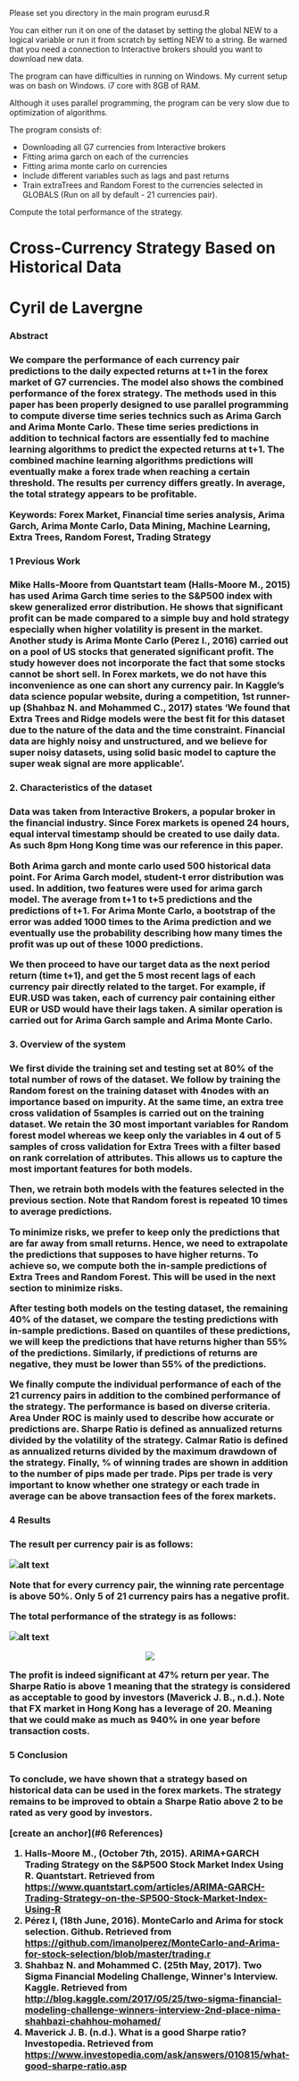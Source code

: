 Please set you directory in the main program eurusd.R

You can either run it on one of the dataset by setting the global NEW to a logical variable or run it from scratch by setting NEW to a string. Be warned that you need a connection to Interactive brokers should you want to download new data.

The program can have difficulties in running on Windows. My current setup was on bash on Windows. i7 core with 8GB of RAM.

Although it uses parallel programming, the program can be very slow due to optimization of algorithms.

The program consists of:
- Downloading all G7 currencies from Interactive brokers
- Fitting arima garch on each of the currencies
- Fitting arima monte carlo on currencies
- Include different variables such as lags and past returns
- Train extraTrees and Random Forest to the currencies selected in GLOBALS (Run on all by default - 21 currencies pair).

Compute the total performance of the strategy.



<p align="center">
   <h1> Cross-Currency Strategy Based on Historical Data  <h1>
</p>
 Cyril de Lavergne


<h3>Abstract <h3>

We compare the performance of each currency pair predictions to the daily expected returns at t+1 in the forex market of G7 currencies. The model also shows the combined performance of the forex strategy. The methods used in this paper has been properly designed to use parallel programming to compute diverse time series technics such as Arima Garch and Arima Monte Carlo. These time series predictions in addition to technical factors are essentially fed to machine learning algorithms to predict the expected returns at t+1. The combined machine learning algorithms predictions will eventually make a forex trade when reaching a certain threshold. The results per currency differs greatly. In average, the total strategy appears to be profitable.

Keywords: Forex Market, Financial time series analysis, Arima Garch, Arima Monte Carlo, Data Mining, Machine Learning, Extra Trees, Random Forest, Trading Strategy

<h3>1 Previous Work<h3>

Mike Halls-Moore from Quantstart team (Halls-Moore M., 2015) has used Arima Garch time series to the S&P500 index with skew generalized error distribution. He shows that significant profit can be made compared to a simple buy and hold strategy especially when higher volatility is present in the market. Another study is Arima Monte Carlo (Perez I., 2016) carried out on a pool of US stocks that generated significant profit. The study however does not incorporate the fact that some stocks cannot be short sell. In Forex markets, we do not have this inconvenience as one can short any currency pair. In Kaggle’s data science popular website, during a competition, 1st runner-up (Shahbaz N. and Mohammed C., 2017) states ‘We found that Extra Trees and Ridge models were the best fit for this dataset due to the nature of the data and the time constraint. Financial data are highly noisy and unstructured, and we believe for super noisy datasets, using solid basic model to capture the super weak signal are more applicable’.


<h3>2. Characteristics of the dataset<h3>

Data was taken from Interactive Brokers, a popular broker in the financial industry. Since Forex markets is opened 24 hours, equal interval timestamp should be created to use daily data. As such 8pm Hong Kong time was our reference in this paper. 

Both Arima garch and monte carlo used 500 historical data point. For Arima Garch model, student-t error distribution was used. In addition, two features were used for arima garch model. The average from t+1 to t+5 predictions and the predictions of t+1. For Arima Monte Carlo, a bootstrap of the error was added 1000 times to the Arima prediction and we eventually use the probability describing how many times the profit was up out of these 1000 predictions.

We then proceed to have our target data as the next period return (time t+1), and get the 5 most recent lags of each currency pair directly related to the target. For example, if EUR.USD was taken, each of currency pair containing either EUR or USD would have their lags taken. A similar operation is carried out for Arima Garch sample and Arima Monte Carlo.

<h3>3. Overview of the system<h3>

We first divide the training set and testing set at 80% of the total number of rows of the dataset. We follow by training the Random forest on the training dataset with 4nodes with an importance based on impurity. At the same time, an extra tree cross validation of 5samples is carried out on the training dataset. We retain the 30 most important variables for Random forest model whereas we keep only the variables in 4 out of 5 samples of cross validation for Extra Trees with a filter based on rank correlation of attributes. This allows us to capture the most important features for both models.

Then, we retrain both models with the features selected in the previous section. Note that Random forest is repeated 10 times to average predictions.

To minimize risks, we prefer to keep only the predictions that are far away from small returns. Hence, we need to extrapolate the predictions that supposes to have higher returns. To achieve so, we compute both the in-sample predictions of Extra Trees and Random Forest. This will be used in the next section to minimize risks.

After testing both models on the testing dataset, the remaining 40% of the dataset, we compare the testing predictions with in-sample predictions. Based on quantiles of these predictions, we will keep the predictions that have returns higher than 55% of the predictions. Similarly, if predictions of returns are negative, they must be lower than 55% of the predictions.

We finally compute the individual performance of each of the 21 currency pairs in addition to the combined performance of the strategy. The performance is based on diverse criteria. Area Under ROC is mainly used to describe how accurate or predictions are. Sharpe Ratio is defined as annualized returns divided by the volatility of the strategy. Calmar Ratio is defined as annualized returns divided by the maximum drawdown of the strategy. Finally, % of winning trades are shown in addition to the number of pips made per trade. Pips per trade is very important to know whether one strategy or each trade in average can be above transaction fees of the forex markets.

<h3>4 Results<h3>

The result per currency pair is as follows:

 ![alt text](https://github.com/cdldl/ML-FX/blob/master/Results%20per%20pair.png)

Note that for every currency pair, the winning rate percentage is above 50%. Only 5 of 21 currency pairs has a negative profit.

The total performance of the strategy is as follows: 

 ![alt text](https://github.com/cdldl/ML-FX/blob/master/Plot%20strategy.png)
 
 <p align="center">
  <img src="https://github.com/cdldl/ML-FX/blob/master/Results.png">
</p>
 
The profit is indeed significant at 47% return per year. The Sharpe Ratio is above 1 meaning that the strategy is considered as acceptable to good by investors (Maverick J. B., n.d.). Note that FX market in Hong Kong has a leverage of 20. Meaning that we could make as much as 940% in one year before transaction costs.

<h3>5 Conclusion<h3>

To conclude, we have shown that a strategy based on historical data can be used in the forex markets. The strategy remains to be improved to obtain a Sharpe Ratio above 2 to be rated as very good by investors. 

[create an anchor](#6 References)

1.	Halls-Moore M., (October 7th, 2015). ARIMA+GARCH Trading Strategy on the S&P500 Stock Market Index Using R. Quantstart. Retrieved from https://www.quantstart.com/articles/ARIMA-GARCH-Trading-Strategy-on-the-SP500-Stock-Market-Index-Using-R
2.	Pérez I, (18th June, 2016). MonteCarlo and Arima for stock selection. Github. Retrieved from https://github.com/imanolperez/MonteCarlo-and-Arima-for-stock-selection/blob/master/trading.r
3.	Shahbaz N. and Mohammed C. (25th May, 2017). Two Sigma Financial Modeling Challenge, Winner's Interview. Kaggle. Retrieved from http://blog.kaggle.com/2017/05/25/two-sigma-financial-modeling-challenge-winners-interview-2nd-place-nima-shahbazi-chahhou-mohamed/
4.	Maverick J. B. (n.d.). What is a good Sharpe ratio? Investopedia. Retrieved from https://www.investopedia.com/ask/answers/010815/what-good-sharpe-ratio.asp

